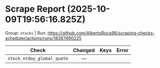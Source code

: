 # Scrape Report (2025-10-09T19:56:16.825Z)

Group: `stocks`  |  Run: https://github.com/AlbertoRoca96/scraping-checks-scheduler/actions/runs/18387490225

| Check | Changed | Keys | Error |
|---|:---:|:--|:--|
| `stock_ntdoy_global_quote` | — |  |  |
